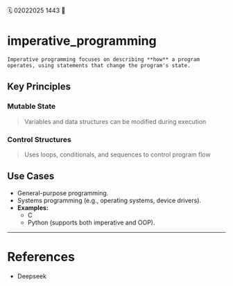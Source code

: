 🗓️ 02022025 1443
📎

# imperative_programming
```ad-summary
Imperative programming focuses on describing **how** a program operates, using statements that change the program's state.
```
    
## Key Principles
    
### Mutable State
> Variables and data structures can be modified during execution

### Control Structures
> Uses loops, conditionals, and sequences to control program flow

## Use Cases
- General-purpose programming.
- Systems programming (e.g., operating systems, device drivers).
- **Examples:** 
	- C
	- Python (supports both imperative and OOP).
    


---

# References
- Deepseek